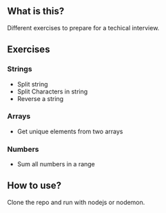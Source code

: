 ## What is this?

Different exercises to prepare for a techical interview.

## Exercises

### Strings

- Split string
- Split Characters in string
- Reverse a string

### Arrays

- Get unique elements from two arrays

### Numbers

- Sum all numbers in a range

## How to use?

Clone the repo and run with nodejs or nodemon.
